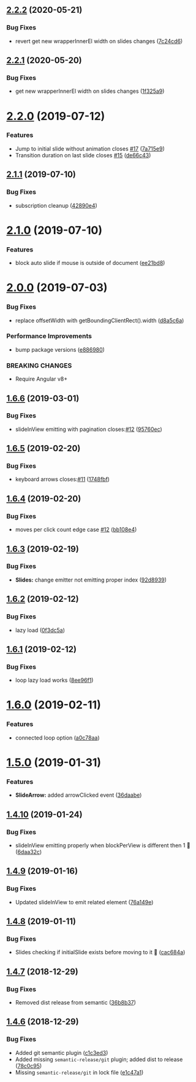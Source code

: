 ## [2.2.2](https://github.com/Jaspero/ng-slider/compare/v2.2.1...v2.2.2) (2020-05-21)


### Bug Fixes

* revert get new wrapperInnerEl width on slides changes ([7c24cd6](https://github.com/Jaspero/ng-slider/commit/7c24cd6))

## [2.2.1](https://github.com/Jaspero/ng-slider/compare/v2.2.0...v2.2.1) (2020-05-20)


### Bug Fixes

* get new wrapperInnerEl width on slides changes ([1f325a9](https://github.com/Jaspero/ng-slider/commit/1f325a9))

# [2.2.0](https://github.com/Jaspero/ng-slider/compare/v2.1.1...v2.2.0) (2019-07-12)


### Features

* Jump to initial slide without animation closes [#17](https://github.com/Jaspero/ng-slider/issues/17) ([7a715e9](https://github.com/Jaspero/ng-slider/commit/7a715e9))
* Transition duration on last slide closes [#15](https://github.com/Jaspero/ng-slider/issues/15) ([de66c43](https://github.com/Jaspero/ng-slider/commit/de66c43))

## [2.1.1](https://github.com/Jaspero/ng-slider/compare/v2.1.0...v2.1.1) (2019-07-10)


### Bug Fixes

* subscription cleanup ([42890e4](https://github.com/Jaspero/ng-slider/commit/42890e4))

# [2.1.0](https://github.com/Jaspero/ng-slider/compare/v2.0.0...v2.1.0) (2019-07-10)


### Features

* block auto slide if mouse is outside of document ([ee21bd8](https://github.com/Jaspero/ng-slider/commit/ee21bd8))

# [2.0.0](https://github.com/Jaspero/ng-slider/compare/v1.6.6...v2.0.0) (2019-07-03)


### Bug Fixes

* replace offsetWidth with getBoundingClientRect().width ([d8a5c6a](https://github.com/Jaspero/ng-slider/commit/d8a5c6a))


### Performance Improvements

* bump package versions ([e886980](https://github.com/Jaspero/ng-slider/commit/e886980))


### BREAKING CHANGES

* Require Angular v8+

## [1.6.6](https://github.com/Jaspero/ng-slider/compare/v1.6.5...v1.6.6) (2019-03-01)


### Bug Fixes

* slideInView emitting with pagination closes:[#12](https://github.com/Jaspero/ng-slider/issues/12) ([95760ec](https://github.com/Jaspero/ng-slider/commit/95760ec))

## [1.6.5](https://github.com/Jaspero/ng-slider/compare/v1.6.4...v1.6.5) (2019-02-20)


### Bug Fixes

* keyboard arrows closes:[#11](https://github.com/Jaspero/ng-slider/issues/11) ([1748fbf](https://github.com/Jaspero/ng-slider/commit/1748fbf))

## [1.6.4](https://github.com/Jaspero/ng-slider/compare/v1.6.3...v1.6.4) (2019-02-20)


### Bug Fixes

* moves per click count edge case [#12](https://github.com/Jaspero/ng-slider/issues/12) ([bb108e4](https://github.com/Jaspero/ng-slider/commit/bb108e4))

## [1.6.3](https://github.com/Jaspero/ng-slider/compare/v1.6.2...v1.6.3) (2019-02-19)


### Bug Fixes

* **Slides:** change emitter not emitting proper index ([92d8939](https://github.com/Jaspero/ng-slider/commit/92d8939))

## [1.6.2](https://github.com/Jaspero/ng-slider/compare/v1.6.1...v1.6.2) (2019-02-12)


### Bug Fixes

* lazy load ([0f3dc5a](https://github.com/Jaspero/ng-slider/commit/0f3dc5a))

## [1.6.1](https://github.com/Jaspero/ng-slider/compare/v1.6.0...v1.6.1) (2019-02-12)


### Bug Fixes

* loop lazy load works ([8ee96f1](https://github.com/Jaspero/ng-slider/commit/8ee96f1))

# [1.6.0](https://github.com/Jaspero/ng-slider/compare/v1.5.0...v1.6.0) (2019-02-11)


### Features

* connected loop option ([a0c78aa](https://github.com/Jaspero/ng-slider/commit/a0c78aa))

# [1.5.0](https://github.com/Jaspero/ng-slider/compare/v1.4.10...v1.5.0) (2019-01-31)


### Features

* **SlideArrow:** added arrowClicked event ([36daabe](https://github.com/Jaspero/ng-slider/commit/36daabe))

## [1.4.10](https://github.com/Jaspero/ng-slider/compare/v1.4.9...v1.4.10) (2019-01-24)


### Bug Fixes

* slideInView emitting properly when blockPerView is different then 1 :bug: ([6daa32c](https://github.com/Jaspero/ng-slider/commit/6daa32c))

## [1.4.9](https://github.com/Jaspero/ng-slider/compare/v1.4.8...v1.4.9) (2019-01-16)


### Bug Fixes

* Updated slideInView to emit related element ([76a149e](https://github.com/Jaspero/ng-slider/commit/76a149e))

## [1.4.8](https://github.com/Jaspero/ng-slider/compare/v1.4.7...v1.4.8) (2019-01-11)


### Bug Fixes

* Slides checking if initialSlide exists before moving to it :bug: ([cac684a](https://github.com/Jaspero/ng-slider/commit/cac684a))

## [1.4.7](https://github.com/Jaspero/ng-slider/compare/v1.4.6...v1.4.7) (2018-12-29)


### Bug Fixes

* Removed dist release from semantic ([36b8b37](https://github.com/Jaspero/ng-slider/commit/36b8b37))

## [1.4.6](https://github.com/Jaspero/ng-slider/compare/v1.4.5...v1.4.6) (2018-12-29)


### Bug Fixes

* Added git semantic plugin ([c1c3ed3](https://github.com/Jaspero/ng-slider/commit/c1c3ed3))
* Added missing `semantic-release/git` plugin; added dist to release ([78c0c95](https://github.com/Jaspero/ng-slider/commit/78c0c95))
* Missing `semantic-release/git` in lock file ([e1c47a1](https://github.com/Jaspero/ng-slider/commit/e1c47a1))
